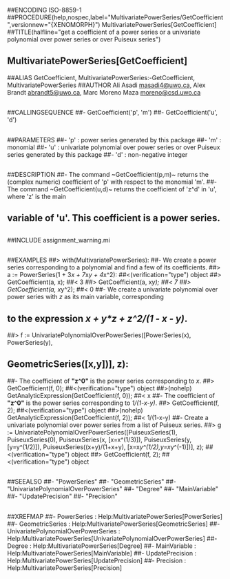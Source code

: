 ##ENCODING ISO-8859-1
##PROCEDURE(help,nospec,label="MultivariatePowerSeries/GetCoefficient",versionnew="{XENOMORPH}") MultivariatePowerSeries[GetCoefficient]
##TITLE(halfline="get a coefficient of a power series or a univariate polynomial over power series or over Puiseux series")
##    MultivariatePowerSeries[GetCoefficient]
##ALIAS GetCoefficient, MultivariatePowerSeries:-GetCoefficient, MultivariatePowerSeries
##AUTHOR Ali Asadi masadi4@uwo.ca, Alex Brandt abrandt5@uwo.ca, Marc Moreno Maza moreno@csd.uwo.ca
##
##CALLINGSEQUENCE
##- GetCoefficient('p', 'm')
##- GetCoefficient('u', 'd')
##
##PARAMETERS
##- 'p' : power series generated by this package
##- 'm' : monomial
##- 'u' : univariate polynomial over power series or over Puiseux series generated by this package
##- 'd' : non-negative integer
##
##DESCRIPTION
##- The command ~GetCoefficient(p,m)~ returns the (complex numeric) coefficient of 'p' with respect to the monomial 'm'.
##- The command ~GetCoefficient(u,d)~ returns the coefficient of 'z^d' in 'u', where 'z' is the main
##  variable of 'u'. This coefficient is a power series.
##
##INCLUDE assignment_warning.mi
##
##EXAMPLES
##> with(MultivariatePowerSeries):
##- We create a power series corresponding to a polynomial and find a few of its coefficients.
##> a := PowerSeries(1 + 3*x + 7*x*y + 4*x^2):
##<(verification="type") object
##> GetCoefficient(a, x);
##< 3
##> GetCoefficient(a, x*y);
##< 7
##> GetCoefficient(a, x*y^2);
##< 0
##- We create a univariate polynomial over power series with _z_ as its main variable, corresponding
##  to the expression _x + y*z + z^2/(1 - x - y)_.
##> f := UnivariatePolynomialOverPowerSeries([PowerSeries(x), PowerSeries(y),
##  GeometricSeries([x,y])], z):
##- The coefficient of __"z^0"__ is the power series corresponding to _x_.
##> GetCoefficient(f, 0);
##<(verification="type") object
##>(nohelp) GetAnalyticExpression(GetCoefficient(f, 0));
##< x
##- The coefficient of __"z^0"__ is the power series corresponding to _1/(1-x-y)_.
##> GetCoefficient(f, 2);
##<(verification="type") object
##>(nohelp) GetAnalyticExpression(GetCoefficient(f, 2));
##< 1/(1-x-y)
##- Create a univariate polynomial over power series from a list of Puiseux series.
##> g := UnivariatePolynomialOverPowerSeries([PuiseuxSeries(1), PuiseuxSeries(0), PuiseuxSeries(x, [x=x^(1/3)]), PuiseuxSeries(y, [y=y^(1/2)]), PuiseuxSeries((x+y)/(1+x+y), [x=x*y^(1/2),y=x*y^(-1)])], z);
##<(verification="type") object
##> GetCoefficient(f, 2);
##<(verification="type") object
##
##SEEALSO
##- "PowerSeries"
##- "GeometricSeries"
##- "UnivariatePolynomialOverPowerSeries"
##- "Degree"
##- "MainVariable"
##- "UpdatePrecision"
##- "Precision"
## 
##XREFMAP
##- PowerSeries : Help:MultivariatePowerSeries[PowerSeries]
##- GeometricSeries : Help:MultivariatePowerSeries[GeometricSeries]
##- UnivariatePolynomialOverPowerSeries : Help:MultivariatePowerSeries[UnivariatePolynomialOverPowerSeries]
##- Degree : Help:MultivariatePowerSeries[Degree]
##- MainVariable : Help:MultivariatePowerSeries[MainVariable]
##- UpdatePrecision : Help:MultivariatePowerSeries[UpdatePrecision]
##- Precision : Help:MultivariatePowerSeries[Precision]
